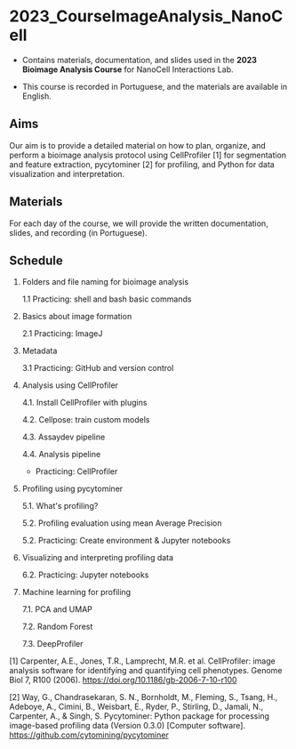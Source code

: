 # 2023_CourseImageAnalysis_NanoCell

- Contains materials, documentation, and slides used in the **2023 Bioimage Analysis Course** for NanoCell Interactions Lab.

- This course is recorded in Portuguese, and the materials are available in English.

## Aims

Our aim is to provide a detailed material on how to plan, organize, and perform a bioimage analysis protocol using CellProfiler [1] for segmentation and feature extraction, pycytominer [2] for profiling, and Python for data visualization and interpretation. 

## Materials

For each day of the course, we will provide the written documentation, slides, and recording (in Portuguese).

## Schedule

1. Folders and file naming for bioimage analysis

    1.1 Practicing: shell and bash basic commands

2. Basics about image formation

    2.1 Practicing: ImageJ

3. Metadata

    3.1 Practicing: GitHub and version control

4. Analysis using CellProfiler

    4.1. Install CellProfiler with plugins

    4.2. Cellpose: train custom models

    4.3. Assaydev pipeline

    4.4. Analysis pipeline

    - Practicing: CellProfiler

5. Profiling using pycytominer

    5.1. What's profiling?

    5.2. Profiling evaluation using mean Average Precision 

    5.2. Practicing: Create environment & Jupyter notebooks

6. Visualizing and interpreting profiling data 

    6.2. Practicing: Jupyter notebooks

7. Machine learning for profiling

    7.1. PCA and UMAP

    7.2. Random Forest
    
    7.3. DeepProfiler



[1] Carpenter, A.E., Jones, T.R., Lamprecht, M.R. et al. CellProfiler: image analysis software for identifying and quantifying cell phenotypes. Genome Biol 7, R100 (2006). https://doi.org/10.1186/gb-2006-7-10-r100

[2] Way, G., Chandrasekaran, S. N., Bornholdt, M., Fleming, S., Tsang, H., Adeboye, A., Cimini, B., Weisbart, E., Ryder, P., Stirling, D., Jamali, N., Carpenter, A., & Singh, S. Pycytominer: Python package for processing image-based profiling data (Version 0.3.0) [Computer software]. https://github.com/cytomining/pycytominer
